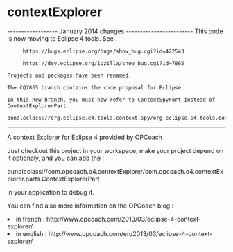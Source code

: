 contextExplorer
===============

  ------------------  January 2014 changes ------------------------
    This code is now moving to Eclipse 4 tools. See : 
    
         https://bugs.eclipse.org/bugs/show_bug.cgi?id=422543
         
         https://dev.eclipse.org/ipzilla/show_bug.cgi?id=7865 
    
    Projects and packages have been renamed. 
    
    The CQ7865 branch contains the code proposal for Eclipse. 
    
    In this new branch, you must now refer to ContextSpyPart instead of ContextExplorerPart :
       bundleclass://org.eclipse.e4.tools.context.spy/org.eclipse.e4.tools.context.spy.ContextSpyPart
  -----------------------------------------------------------------


A context Explorer for Eclipse 4 provided by OPCoach

Just checkout this project in your workspace, make your project depend on it optionaly, and you can add the :

bundleclass://com.opcoach.e4.contextExplorer/com.opcoach.e4.contextExplorer.parts.ContextExplorerPart

in your application to debug it.

You can find also more information on the OPCoach blog :  

<li>in french : http://www.opcoach.com/2013/03/eclipse-4-context-explorer/</li>

<li>in english : http://www.opcoach.com/en/2013/03/eclipse-4-context-explorer/</li>

